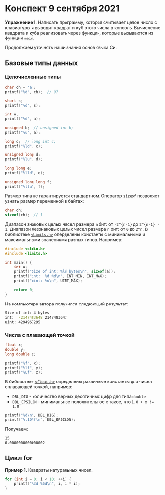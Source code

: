 # Конспект 9 сентября 2021

**Упражнение 1**. Написать программу, которая считывает целое число с клавиатуры и выводит квадрат и куб этого числа в консоль. Вычисление квадрата и куба реализовать через функции, которые вызываются из функции `main`.

Продолжаем уточнять наши знания основ языка Си.

## Базовые типы данных

### Целочисленные типы

```c
char ch = 'a';
printf("%d", ch);  // 97

short s;
printf("%d", s);

int a;
printf("%d", a);

unsigned b;  // unsigned int b;
printf("%u", a);

long c;  // long int c;
printf("%ld", c);

unsigned long d;
printf("%lu", d);

long long e;
printf("%lld", e);

unsigned long long f;
printf("%llu", f);
```

Размер типа не гарантируется стандартном. Оператор `sizeof` позволяет узнать размер переменной в байтах:

```c
char ch;
sizeof(ch);  // 1
```

Диапазон знаковых целых чисел размера `n` бит: от `-2^{n-1}` до `2^{n-1} - 1`. Диапазон беззнаковых целых чисел размера `n` бит: от `0` до `2^n`. В библиотеке [`<limits.h>`](https://ru.wikipedia.org/wiki/Limits.h) оперделены константы с минимальными и максимальными значениями разных типов. Например:

```c
#include <stdio.h>
#include <limits.h>

int main() {
    int a;
    printf("Size of int: %ld bytes\n", sizeof(a));
    printf("int:  %d %d\n", INT_MIN, INT_MAX);
    printf("uint: %u\n", UINT_MAX);
    
    return 0;
}
```

На компьютере автора получился следюющий результат:

```bash
Size of int: 4 bytes
int:  -2147483648 2147483647
uint: 4294967295
```

### Числа с плавающей точкой

```c
float x;
double y;
long double z;

printf("%f", x);
printf("%lf", y);
printf("%Lf", z);
```

В библиотеке [`<float.h>`](https://ru.wikipedia.org/wiki/Float.h) определены различные константы для чисел сплавающей точкой, например:

* `DBL_DIG` - количество верных десятичных цифр для типа `double`
* `DBL_EPSILON` - минимальное положительное `х` такое, что `1.0 + x != 1.0`

```c
printf("%d\n", DBL_DIG);
printf("%.16lf\n", DBL_EPSILON);
```

Получаем:

```bash
15
0.0000000000000002
```

## Цикл for

**Пример 1.** Квадраты натуральных чисел.

```c
for (int i = 0; i < 10; ++i) {
    printf("%3d %6d\n", i, i * i);
}
```
